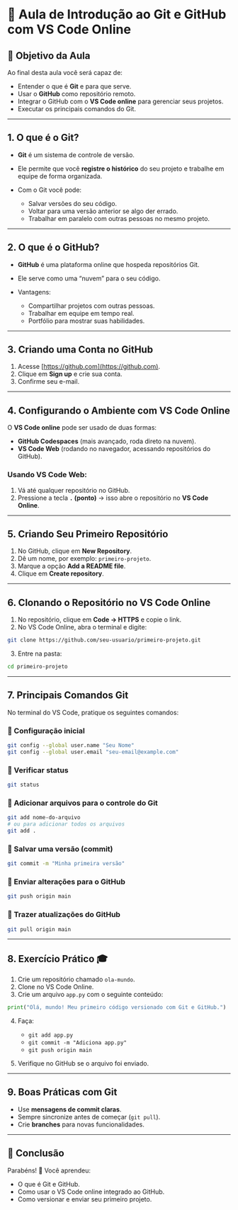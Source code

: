 # 🌱 Aula de Introdução ao Git e GitHub com VS Code Online

## 🎯 Objetivo da Aula

Ao final desta aula você será capaz de:

* Entender o que é **Git** e para que serve.
* Usar o **GitHub** como repositório remoto.
* Integrar o GitHub com o **VS Code online** para gerenciar seus projetos.
* Executar os principais comandos do Git.

---

## 1. O que é o Git?

* **Git** é um sistema de controle de versão.
* Ele permite que você **registre o histórico** do seu projeto e trabalhe em equipe de forma organizada.
* Com o Git você pode:

  * Salvar versões do seu código.
  * Voltar para uma versão anterior se algo der errado.
  * Trabalhar em paralelo com outras pessoas no mesmo projeto.

---

## 2. O que é o GitHub?

* **GitHub** é uma plataforma online que hospeda repositórios Git.
* Ele serve como uma “nuvem” para o seu código.
* Vantagens:

  * Compartilhar projetos com outras pessoas.
  * Trabalhar em equipe em tempo real.
  * Portfólio para mostrar suas habilidades.

---

## 3. Criando uma Conta no GitHub

1. Acesse [https://github.com](https://github.com).
2. Clique em **Sign up** e crie sua conta.
3. Confirme seu e-mail.

---

## 4. Configurando o Ambiente com VS Code Online

O **VS Code online** pode ser usado de duas formas:

* **GitHub Codespaces** (mais avançado, roda direto na nuvem).
* **VS Code Web** (rodando no navegador, acessando repositórios do GitHub).

### Usando VS Code Web:

1. Vá até qualquer repositório no GitHub.
2. Pressione a tecla **`.` (ponto)** → isso abre o repositório no **VS Code Online**.

---

## 5. Criando Seu Primeiro Repositório

1. No GitHub, clique em **New Repository**.
2. Dê um nome, por exemplo: `primeiro-projeto`.
3. Marque a opção **Add a README file**.
4. Clique em **Create repository**.

---

## 6. Clonando o Repositório no VS Code Online

1. No repositório, clique em **Code → HTTPS** e copie o link.
2. No VS Code Online, abra o terminal e digite:

```bash
git clone https://github.com/seu-usuario/primeiro-projeto.git
```

3. Entre na pasta:

```bash
cd primeiro-projeto
```

---

## 7. Principais Comandos Git

No terminal do VS Code, pratique os seguintes comandos:

### 🔹 Configuração inicial

```bash
git config --global user.name "Seu Nome"
git config --global user.email "seu-email@example.com"
```

### 🔹 Verificar status

```bash
git status
```

### 🔹 Adicionar arquivos para o controle do Git

```bash
git add nome-do-arquivo
# ou para adicionar todos os arquivos
git add .
```

### 🔹 Salvar uma versão (commit)

```bash
git commit -m "Minha primeira versão"
```

### 🔹 Enviar alterações para o GitHub

```bash
git push origin main
```

### 🔹 Trazer atualizações do GitHub

```bash
git pull origin main
```

---

## 8. Exercício Prático 🎓

1. Crie um repositório chamado `ola-mundo`.
2. Clone no VS Code Online.
3. Crie um arquivo `app.py` com o seguinte conteúdo:

```python
print("Olá, mundo! Meu primeiro código versionado com Git e GitHub.")
```

4. Faça:

   * `git add app.py`
   * `git commit -m "Adiciona app.py"`
   * `git push origin main`

5. Verifique no GitHub se o arquivo foi enviado.

---

## 9. Boas Práticas com Git

* Use **mensagens de commit claras**.
* Sempre sincronize antes de começar (`git pull`).
* Crie **branches** para novas funcionalidades.

---

## 🚀 Conclusão

Parabéns! 🎉
Você aprendeu:

* O que é Git e GitHub.
* Como usar o VS Code online integrado ao GitHub.
* Como versionar e enviar seu primeiro projeto.

